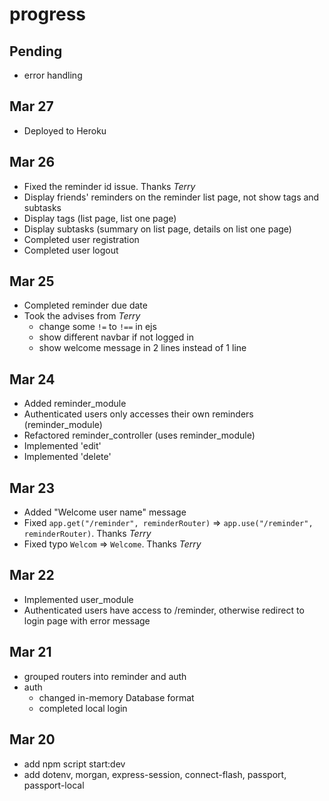 # progress

## Pending
* error handling

## Mar 27
* Deployed to Heroku
## Mar 26
* Fixed the reminder id issue. Thanks *Terry*
* Display friends' reminders on the reminder list page, not show tags and subtasks
* Display tags (list page, list one page)
* Display subtasks (summary on list page, details on list one page)
* Completed user registration
* Completed user logout
## Mar 25
* Completed reminder due date
* Took the advises from *Terry*
  * change some `!=` to `!==` in ejs
  * show different navbar if not logged in
  * show welcome message in 2 lines instead of 1 line
## Mar 24
* Added reminder_module
* Authenticated users only accesses their own reminders (reminder_module)
* Refactored reminder_controller (uses reminder_module)
* Implemented 'edit'
* Implemented 'delete'
## Mar 23
* Added "Welcome user name" message
* Fixed `app.get("/reminder", reminderRouter)` => `app.use("/reminder", reminderRouter)`. Thanks *Terry*
* Fixed typo `Welcom` => `Welcome`. Thanks *Terry*


## Mar 22
* Implemented user_module
* Authenticated users have access to /reminder, otherwise redirect to login page with error message


## Mar 21
* grouped routers into reminder and auth
* auth
  * changed in-memory Database format
  * completed local login

## Mar 20
* add npm script start:dev
* add dotenv, morgan, express-session, connect-flash, passport, passport-local
